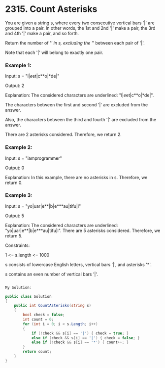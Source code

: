 # 2315. Count Asterisks

You are given a string s, where every two consecutive vertical bars '|' are grouped into a pair. In other words, the 1st and 2nd '|' make a pair, the 3rd and 4th '|' make a pair, and so forth.

Return the number of '*' in s, excluding the '*' between each pair of '|'.

Note that each '|' will belong to exactly one pair.

 

### Example 1:

Input: s = "l|*e*et|c**o|*de|"

Output: 2

Explanation: The considered characters are underlined: "l|*e*et|c**o|*de|".

The characters between the first and second '|' are excluded from the answer.

Also, the characters between the third and fourth '|' are excluded from the answer.

There are 2 asterisks considered. Therefore, we return 2.
### Example 2:

Input: s = "iamprogrammer"

Output: 0

Explanation: In this example, there are no asterisks in s. Therefore, we return 0.
### Example 3:

Input: s = "yo|uar|e**|b|e***au|tifu|l"

Output: 5

Explanation: The considered characters are underlined: "yo|uar|e**|b|e***au|tifu|l". There are 5 asterisks considered. Therefore, we return 5.
 

Constraints:

1 <= s.length <= 1000

s consists of lowercase English letters, vertical bars '|', and asterisks '*'.

s contains an even number of vertical bars '|'.


```csharp

My Solution:

public class Solution
{
    public int CountAsterisks(string s)
    {
        bool check = false;
        int count = 0;
        for (int i = 0; i < s.Length; i++)
        {
            if (!check && s[i] == '|') { check = true; }
            else if (check && s[i] == '|') { check = false; }
            else if (!check && s[i] == '*') { count++; }
        }
        return count;
    }
}
```
